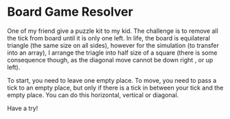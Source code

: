 # Board Game Resolver

One of my friend give a puzzle kit to my kid. The challenge is to remove all the tick from board until it is only one left. 
In life, the board is equilateral triangle (the same size on all sides), however for the simulation (to transfer into an array), 
I arrange the triagle into half size of a square (there is some consequence though, as the diagonal move cannot be down right , or up left).

To start, you need to leave one empty place. 
To move, you need to pass a tick to an empty place, but only if there is a tick in between your tick and the empty place.
You can do this horizontal, vertical or diagonal.

Have a try!







